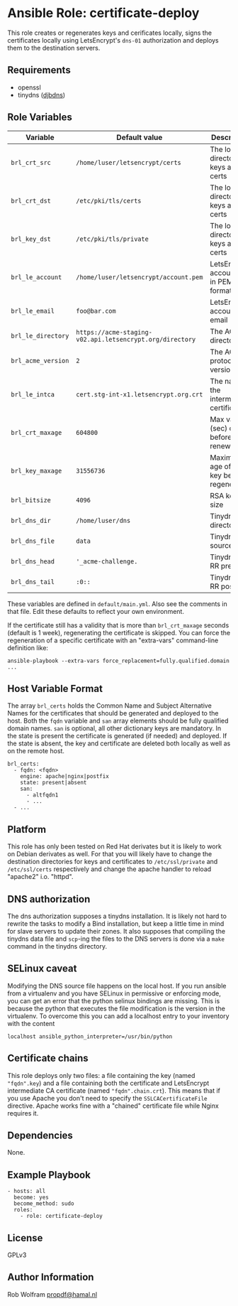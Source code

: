 Ansible Role: certificate-deploy
================================

This role creates or regenerates keys and cerificates locally, signs the
certificates locally using LetsEncrypt's `dns-01` authorization and deploys them
to the destination servers.


Requirements
------------

* openssl
* tinydns ([djbdns](http://cr.yp.to/djbdns.html))


Role Variables
--------------

| Variable           | Default value                                             | Description                                |
| ------------------ | --------------------------------------------------------- | ------------------------------------------ |
| `brl_crt_src`      | `/home/luser/letsencrypt/certs`                           | The local directory for keys and certs     |
| `brl_crt_dst`      | `/etc/pki/tls/certs`                                      | The local directory for keys and certs     |
| `brl_key_dst`      | `/etc/pki/tls/private`                                    | The local directory for keys and certs     |
| `brl_le_account`   | `/home/luser/letsencrypt/account.pem`                     | LetsEncrypt account key in PEM format      |
| `brl_le_email`     | `foo@bar.com`                                             | LetsEncrypt account email                  |
| `brl_le_directory` | `https://acme-staging-v02.api.letsencrypt.org/directory`  | The ACME directory.                        |
| `brl_acme_version` | `2`                                                       | The ACME protocol version                  |
| `brl_le_intca`     | `cert.stg-int-x1.letsencrypt.org.crt`                     | The name of the intermediate certificate.  |
| `brl_crt_maxage`   | `604800`                                                  | Max validity (sec) of cert before renewal  |
| `brl_key_maxage`   | `31556736`                                                | Maximum age of the key before regeneration |
| `brl_bitsize`      | `4096`                                                    | RSA key bit size                           |
| `brl_dns_dir`      | `/home/luser/dns`                                         | Tinydns directory                          |
| `brl_dns_file`     | `data`                                                    | Tinydns source file                        |
| `brl_dns_head`     | `'_acme-challenge.`                                       | Tinydns TXT RR prefix                      |
| `brl_dns_tail`     | `:0::`                                                    | Tinydns TXT RR postfix                     |

These variables are defined in `default/main.yml`. Also see the comments in that
file. Edit these defaults to reflect your own environment.

If the certificate still has a validity that is more than `brl_crt_maxage`
seconds (default is 1 week), regenerating the certificate is skipped. You can
force the regeneration of a specific certificate with an "extra-vars"
command-line definition like:
```
ansible-playbook --extra-vars force_replacement=fully.qualified.domain ...
```


Host Variable Format
--------------------
The array `brl_certs` holds the Common Name and Subject Alternative Names for
the certificates that should be generated and deployed to the host. Both the
`fqdn` variable and `san` array elements should be fully qualified domain names.
`san` is optional, all other dictionary keys are mandatory. In the state is
present the certificate is generated (if needed) and deployed. If the state is
absent, the key and certificate are deleted both locally as well as on the
remote host.

```
brl_certs:
  - fqdn: <fqdn>
    engine: apache|nginx|postfix
    state: present|absent
    san:
      - altfqdn1
      - ...
  - ...
```


Platform
--------

This role has only been tested on Red Hat derivates but it is likely to work on
Debian derivates as well. For that you will likely have to change the
destination directories for keys and certificates to `/etc/ssl/private` and
`/etc/ssl/certs` respectively and change the apache handler to reload "apache2"
i.o. "httpd".


DNS authorization
-----------------

The dns authorization supposes a tinydns installation. It is likely not hard to
rewrite the tasks to modify a Bind installation, but keep a little time in mind
for slave servers to update their zones. It also supposes that compiling the
tinydns data file and `scp`-ing the files to the DNS servers is done via a `make`
command in the tinydns directory.


SELinux caveat
--------------

Modifying the DNS source file happens on the local host. If you run ansible from
a virtualenv and you have SELinux in permissive or enforcing mode, you can get
an error that the python selinux bindings are missing. This is because the
python that executes the file modification is the version in the virtualenv. To
overcome this you can add a localhost entry to your inventory with the content
```
localhost ansible_python_interpreter=/usr/bin/python
```


Certificate chains
------------------

This role deploys only two files: a file containing the key (named `"fqdn".key`)
and a file containing both the certificate and LetsEncrypt intermediate CA
certificate (named `"fqdn".chain.crt`). This means that if you use Apache you
don't need to specify the `SSLCACertificateFile` directive. Apache works fine
with a "chained" certificate file while Nginx requires it.


Dependencies
------------

None.


Example Playbook
----------------

```
- hosts: all
  become: yes
  become_method: sudo
  roles:
    - role: certificate-deploy
```



License
-------

GPLv3


Author Information
------------------

Rob Wolfram <propdf@hamal.nl>
